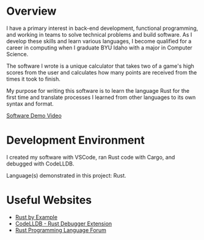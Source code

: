 # Overview

I have a primary interest in back-end development, functional programming, and working in teams to solve technical problems and build software. As I develop these skills and learn various languages, I become qualified for a career in computing when I graduate BYU Idaho with a major in Computer Science.

The software I wrote is a unique calculator that takes two of a game's high scores from the user and calculates how many points are received from the times it took to finish.

My purpose for writing this software is to learn the language Rust for the first time and translate processes I learned from other languages to its own syntax and format.

[Software Demo Video](https://youtu.be/vevEvPHPToU)

# Development Environment

I created my software with VSCode, ran Rust code with Cargo, and debugged with CodeLLDB.

Language(s) demonstrated in this project: Rust.

# Useful Websites


* [Rust by Example](https://doc.rust-lang.org/rust-by-example/index.html)
* [CodeLLDB - Rust Debugger Extension](https://open-vsx.org/extension/vadimcn/vscode-lldb#review-details)
* [Rust Programming Language Forum](https://users.rust-lang.org/)
